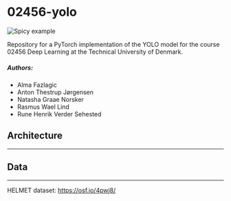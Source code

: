 # 02456-yolo
![Spicy example](example.gif)

Repository for a PyTorch implementation of the YOLO model for the course 02456 Deep Learning at the Technical University of Denmark.

##### Authors:
- Alma Fazlagic
- Anton Thestrup Jørgensen
- Natasha Graae Norsker
- Rasmus Wael Lind
- Rune Henrik Verder Sehested

## Architecture

---

## Data

---

HELMET dataset: https://osf.io/4pwj8/
